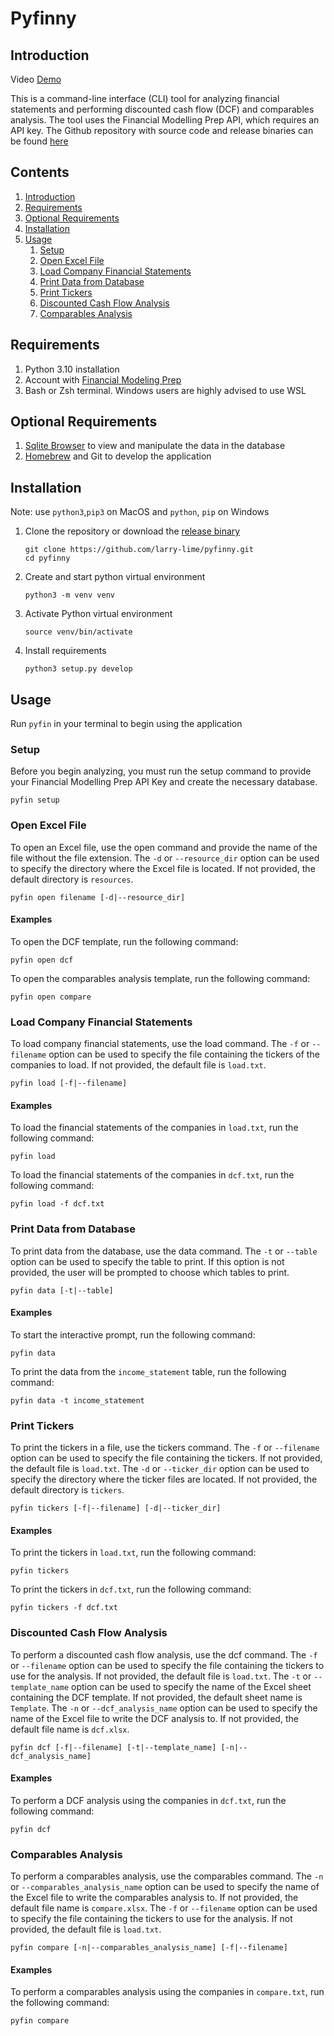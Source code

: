 # Pyfinny

## Introduction
Video [Demo](https://www.youtube.com/watch?v=kn-JD7uQlpU) 

This is a command-line interface (CLI) tool for analyzing financial statements and performing discounted cash flow (DCF) and comparables analysis. The tool uses the Financial Modelling Prep API, which requires an API key. The Github repository with source code and release binaries can be found [here](https://github.com/larry-lime/pyfinny)

## Contents
1. [Introduction](#introduction)
2. [Requirements](#requirements)
3. [Optional Requirements](#optional-requirements)
4. [Installation](#installation)
5. [Usage](#usage)
    1. [Setup](#setup)
    2. [Open Excel File](#open-excel-file)
    3. [Load Company Financial Statements](#load-company-financial-statements)
    4. [Print Data from Database](#print-data-from-database)
    5. [Print Tickers](#print-tickers)
    6. [Discounted Cash Flow Analysis](#discounted-cash-flow-analysis)
    7. [Comparables Analysis](#comparables-analysis)

## Requirements
1. Python 3.10 installation
2. Account with [Financial Modeling Prep](https://site.financialmodelingprep.com/)
3. Bash or Zsh terminal. Windows users are highly advised to use WSL

## Optional Requirements
1. [Sqlite Browser](https://sqlitebrowser.org/) to view and manipulate the data in the database
2. [Homebrew](https://brew.sh/) and Git to develop the application

## Installation
Note: use `python3`,`pip3` on MacOS and `python`, `pip` on Windows
1. Clone the repository or download the [release binary](https://github.com/larry-lime/pyfinny/releases/download/v1.0.0/pyfinny-1.0.0.zip)
    ```shell
    git clone https://github.com/larry-lime/pyfinny.git
    cd pyfinny
    ```
2. Create and start python virtual environment
    ```shell
    python3 -m venv venv
    ```
3. Activate Python virtual environment
    ```shell
    source venv/bin/activate
    ```
4. Install requirements
    ```shell
    python3 setup.py develop
    ```
## Usage
Run `pyfin` in your terminal to begin using the application
### Setup

Before you begin analyzing, you must run the setup command to provide your Financial Modelling Prep API Key and create the necessary database.
```shell
pyfin setup
```

### Open Excel File

To open an Excel file, use the open command and provide the name of the file without the file extension. The `-d` or `--resource_dir` option can be used to specify the directory where the Excel file is located. If not provided, the default directory is `resources`.
```shell
pyfin open filename [-d|--resource_dir]
```
#### Examples
To open the DCF template, run the following command:
```shell
pyfin open dcf
```
To open the comparables analysis template, run the following command:
```shell
pyfin open compare
```

### Load Company Financial Statements

To load company financial statements, use the load command. The `-f` or `--filename` option can be used to specify the file containing the tickers of the companies to load. If not provided, the default file is `load.txt`.
```shell
pyfin load [-f|--filename]
```
#### Examples
To load the financial statements of the companies in `load.txt`, run the following command:
```shell
pyfin load
```
To load the financial statements of the companies in `dcf.txt`, run the following command:
```shell
pyfin load -f dcf.txt
```

### Print Data from Database

To print data from the database, use the data command. The `-t` or `--table` option can be used to specify the table to print. If this option is not provided, the user will be prompted to choose which tables to print.

```
pyfin data [-t|--table]
```
#### Examples
To start the interactive prompt, run the following command:
```shell
pyfin data
```

To print the data from the `income_statement` table, run the following command:
```shell
pyfin data -t income_statement
```

### Print Tickers

To print the tickers in a file, use the tickers command. The `-f` or `--filename` option can be used to specify the file containing the tickers. If not provided, the default file is `load.txt`. The `-d` or `--ticker_dir` option can be used to specify the directory where the ticker files are located. If not provided, the default directory is `tickers`.
```shell
pyfin tickers [-f|--filename] [-d|--ticker_dir]
```
#### Examples
To print the tickers in `load.txt`, run the following command:
```shell
pyfin tickers
```
To print the tickers in `dcf.txt`, run the following command:
```shell
pyfin tickers -f dcf.txt
```


### Discounted Cash Flow Analysis

To perform a discounted cash flow analysis, use the dcf command. The `-f` or `--filename` option can be used to specify the file containing the tickers to use for the analysis. If not provided, the default file is `load.txt`. The `-t` or `--template_name` option can be used to specify the name of the Excel sheet containing the DCF template. If not provided, the default sheet name is `Template`. The `-n` or `--dcf_analysis_name` option can be used to specify the name of the Excel file to write the DCF analysis to. If not provided, the default file name is `dcf.xlsx`.
```shell
pyfin dcf [-f|--filename] [-t|--template_name] [-n|--dcf_analysis_name]
```
#### Examples
To perform a DCF analysis using the companies in `dcf.txt`, run the following command:
```shell
pyfin dcf
```


### Comparables Analysis

To perform a comparables analysis, use the comparables command. The `-n` or `--comparables_analysis_name` option can be used to specify the name of the Excel file to write the comparables analysis to. If not provided, the default file name is `compare.xlsx`. The `-f` or `--filename` option can be used to specify the file containing the tickers to use for the analysis. If not provided, the default file is `load.txt`.

```shell
pyfin compare [-n|--comparables_analysis_name] [-f|--filename]
```
#### Examples
To perform a comparables analysis using the companies in `compare.txt`, run the following command:
```shell
pyfin compare
```

